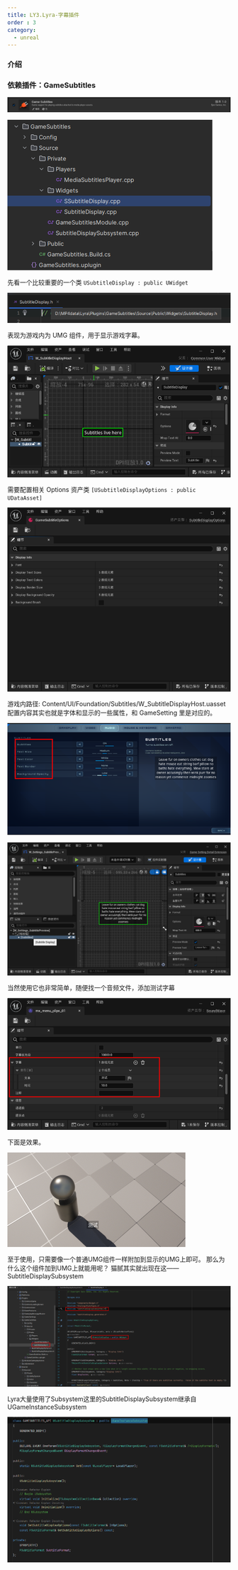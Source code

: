 ```yaml
---
title: LY3.Lyra-字幕插件
order : 3
category:
  - unreal
---
```


### 介绍

### 依赖插件：GameSubtitles

![](..%2Fassets%2Flyrasub1.png)

![](..%2Fassets%2Flyrasub2.png)

<chatmessage avatar="../../assets/emoji/bqb (3).png" :avatarWidth="40" alignLeft>

先看一个比较重要的一个类 `USubtitleDisplay : public UWidget`

</chatmessage>

![](..%2Fassets%2Flyrasub3.png)

<chatmessage avatar="../../assets/emoji/ybk.png" :avatarWidth="40" alignLeft>
表现为游戏内为 UMG 组件，用于显示游戏字幕。
</chatmessage>

![](..%2Fassets%2Flyrasub4.png)

<chatmessage avatar="../../assets/emoji/bqb (4).png" :avatarWidth="40">

需要配置相关 Options 资产类 `[USubtitleDisplayOptions : public UDataAsset]`

</chatmessage>

![](..%2Fassets%2Flyrasub5.png)

<chatmessage avatar="../../assets/emoji/bqb (3).png" :avatarWidth="40" alignLeft>
游戏内路径: Content/UI/Foundation/Subtitles/W_SubtitleDisplayHost.uasset 
</chatmessage>

<chatmessage avatar="../../assets/emoji/new4.png" :avatarWidth="40" alignLeft>
配置内容其实也就是字体和显示的一些属性，和 GameSetting 里是对应的。
</chatmessage>


![](..%2Fassets%2Flyrasub6.png)

![](..%2Fassets%2Flyrasub7.png)

<chatmessage avatar="../../assets/emoji/new1.png" :avatarWidth="40" alignLeft>
当然使用它也非常简单，随便找一个音频文件，添加测试字幕
</chatmessage>

![](..%2Fassets%2Flyrasub8.png)

<chatmessage avatar="../../assets/emoji/ybk.png" :avatarWidth="40" alignLeft>
下面是效果。
</chatmessage>

![](..%2Fassets%2Flyrasub9.png)

<chatmessage avatar="../../assets/emoji/ybk.png" :avatarWidth="40" alignLeft>
至于使用，只需要像一个普通UMG组件一样附加到显示的UMG上即可。
</chatmessage>

<chatmessage avatar="../../assets/emoji/bqb (4).png" :avatarWidth="40">
那么为什么这个组件加到UMG上就能用呢？
</chatmessage>

<chatmessage avatar="../../assets/emoji/ybk.png" :avatarWidth="40" alignLeft>
猫腻其实就出现在这——SubtitleDisplaySubsystem
</chatmessage>

![](..%2Fassets%2Fsubsub.png)

<chatmessage avatar="../../assets/emoji/ybk.png" :avatarWidth="40" alignLeft>
Lyra大量使用了Subsystem这里的SubtitleDisplaySubsystem继承自UGameInstanceSubsystem
</chatmessage>

![](..%2Fassets%2Fusesubtitle.png)